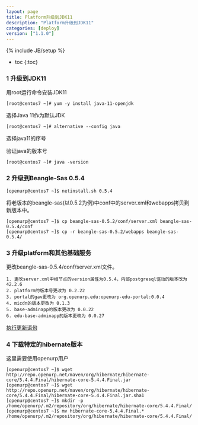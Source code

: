 ```yaml
---
layout: page
title: Platform升级到JDK11
description: "Platform升级到JDK11"
categories: [deploy]
version: ["1.1.0"]
---
```

{% include JB/setup %}

* toc
{:toc}

### 1 升级到JDK11

用root运行命令安装JDK11

    [root@centos7 ~]# yum -y install java-11-openjdk

选择Java 11作为默认JDK

    [root@centos7 ~]# alternative --config java

选择java11的序号


验证java的版本号

    [root@centos7 ~]# java -version

### 2 升级到Beangle-Sas 0.5.4

    [openurp@centos7 ~]$ netinstall.sh 0.5.4

将老版本的beangle-sas(以0.5.2为例)中conf中的server.xml和webapps拷贝到新版本中。

    [openurp@centos7 ~]$ cp beangle-sas-0.5.2/conf/server.xml beangle-sas-0.5.4/conf
    [openurp@centos7 ~]$ cp -r beangle-sas-0.5.2/webapps beangle-sas-0.5.4/

### 3 升级platform和其他基础服务

更改beangle-sas-0.5.4/conf/server.xml文件。

    1. 更改server.xml中根节点的version属性为0.5.4，内部postgresql驱动的版本改为42.2.6
    2. platform的版本号更改为 0.2.22
    3. portal的gav更改为 org.openurp.edu:openurp-edu-portal:0.0.4
    4. micdn的版本更改为 0.1.3
    5. base-adminapp的版本更改为 0.0.22
    6. edu-base-adminapp的版本更改为 0.0.27

   [执行更新语句](/deploy/update/platform-0.2.18_0.2.19.sql)

### 4 下载特定的hibernate版本

这里需要使用openurp用户

    [openurp@centos7 ~]$ wget http://repo.openurp.net/maven/org/hibernate/hibernate-core/5.4.4.Final/hibernate-core-5.4.4.Final.jar
    [openurp@centos7 ~]$ wget http://repo.openurp.net/maven/org/hibernate/hibernate-core/5.4.4.Final/hibernate-core-5.4.4.Final.jar.sha1
    [openurp@centos7 ~]$ mkdir -p /home/openurp/.m2/repository/org/hibernate/hibernate-core/5.4.4.Final/
    [openurp@centos7 ~]$ mv hibernate-core-5.4.4.Final.* /home/openurp/.m2/repository/org/hibernate/hibernate-core/5.4.4.Final/

